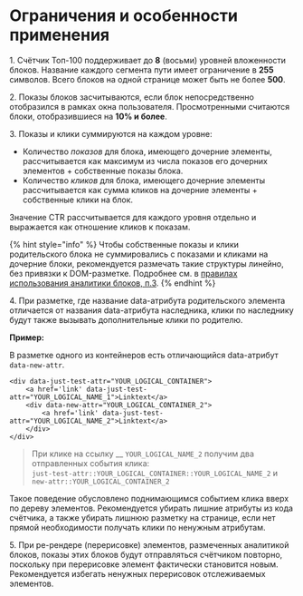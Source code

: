 # Ограничения и особенности применения

1\. Счётчик Топ-100 поддерживает до **8** (восьми) уровней вложенности блоков. Название каждого сегмента пути имеет ограничение в **255** символов. Всего блоков на одной странице может быть не более **500**.

2\. Показы блоков засчитываются, если блок непосредственно отобразился в рамках окна пользователя. Просмотренными считаются блоки, отобразившиеся на **10% и более**.

3\. Показы и клики суммируются на каждом уровне:

* Количество _показов_ для блока, имеющего дочерние элементы, рассчитывается как максимум из числа показов его дочерних элементов + собственные показы блока.&#x20;
* Количество _кликов_ для блока, имеющего дочерние элементы рассчитывается как сумма кликов на дочерние элементы + собственные клики на блок.

Значение CTR рассчитывается для каждого уровня отдельно и выражается как отношение кликов к показам.

{% hint style="info" %}
Чтобы собственные показы и клики родительского блока не суммировались с показами и кликами на дочерние блоки, рекомендуется размечать такие структуры линейно, без привязки к DOM-разметке. Подробнее см. в [правилах использования аналитики блоков, п.3](rekomendacii-po-nastroike-i-ispolzovaniyu.md).
{% endhint %}

4\. При разметке, где название data-атрибута родительского элемента отличается от названия data-атрибута наследника, клики по наследнику будут также вызывать дополнительные клики по родителю.

**Пример:**

В разметке одного из контейнеров есть отличающийся data-атрибут `data-new-attr`.&#x20;

```
<div data-just-test-attr="YOUR_LOGICAL_CONTAINER">
    <a href='link' data-just-test-attr="YOUR_LOGICAL_NAME_1">Linktext</a>
    <div data-new-attr="YOUR_LOGICAL_CONTAINER_2">
        <a href='link' data-just-test-attr="YOUR_LOGICAL_NAME_2">Linktext</a>
    </div>
</div>
```

> При клике на ссылку __ `YOUR_LOGICAL_NAME_2` получим два отправленных события клика: \
> `just-test-attr::YOUR_LOGICAL_CONTAINER::YOUR_LOGICAL_NAME_2`  и \
> `new-attr::YOUR_LOGICAL_CONTAINER_2`

Такое поведение обусловлено поднимающимся событием клика вверх по дереву элементов. Рекомендуется убирать лишние атрибуты из кода счётчика, а также убирать лишнюю разметку на странице, если нет прямой необходимости получать клики по ненужным атрибутам.

5\. При ре-рендере (перерисовке) элементов, размеченных аналитикой блоков, показы этих блоков будут отправляться счётчиком повторно, поскольку при перерисовке элемент фактически становится новым. Рекомендуется избегать ненужных перерисовок отслеживаемых элементов.&#x20;
